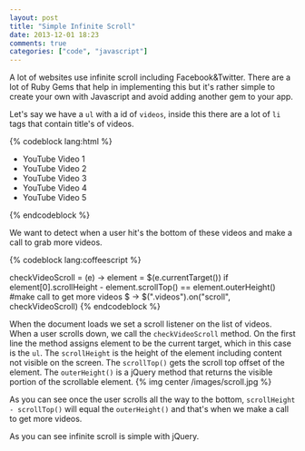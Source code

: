 ```yaml
---
layout: post
title: "Simple Infinite Scroll"
date: 2013-12-01 18:23
comments: true
categories: ["code", "javascript"]
---
```


A lot of websites use infinite scroll including Facebook&Twitter. There are a lot of Ruby Gems that help in implementing this but it's rather simple to create your own with Javascript and avoid adding another gem to your app.

Let's say we have a ```ul``` with a id of ```videos```, inside this there are a lot of ```li``` tags that contain title's of videos.

{% codeblock lang:html %}
<ul id="videos">
  <li class="video">YouTube Video 1</li>
  <li class="video">YouTube Video 2</li>
  <li class="video">YouTube Video 3</li>
  <li class="video">YouTube Video 4</li>
  <li class="video">YouTube Video 5</li>
  <!-- more videos -->
</ul>
{% endcodeblock %}

We want to detect when a user hit's the bottom of these videos and make a call to grab more videos.

{% codeblock lang:coffeescript %}

checkVideoScroll = (e) ->
  element = $(e.currentTarget())
  if element[0].scrollHeight - element.scrollTop() == element.outerHeight()
    #make call to get more videos
$ ->
  $(".videos").on("scroll", checkVideoScroll)
{% endcodeblock %}

When the document loads we set a scroll listener on the list of videos. When a user scrolls down, we call the ```checkVideoScroll``` method. On the first line the method assigns element to be the current target, which in this case is the ```ul```.
The ```scrollHeight``` is the height of the element including content not visible on the screen. The ```scrollTop()``` gets the scroll top offset of the element. The ```outerHeight()``` is a jQuery method that returns the visible portion of the scrollable element.
{% img center /images/scroll.jpg %}

As you can see once the user scrolls all the way to the bottom, ```scrollHeight - scrollTop()``` will equal the ```outerHeight()``` and that's when we make a call to get more videos. 

As you can see infinite scroll is simple with jQuery.
